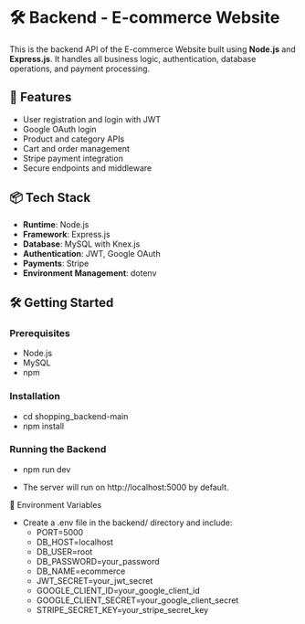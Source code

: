# 🛠️ Backend - E-commerce Website

This is the backend API of the E-commerce Website built using **Node.js** and **Express.js**. It handles all business logic, authentication, database operations, and payment processing.

## 🚀 Features
- User registration and login with JWT
- Google OAuth login
- Product and category APIs
- Cart and order management
- Stripe payment integration
- Secure endpoints and middleware

## 📦 Tech Stack
- **Runtime**: Node.js
- **Framework**: Express.js
- **Database**: MySQL with Knex.js
- **Authentication**: JWT, Google OAuth
- **Payments**: Stripe
- **Environment Management**: dotenv

## 🛠️ Getting Started

### Prerequisites
- Node.js
- MySQL
- npm

### Installation

- cd shopping_backend-main
- npm install


### Running the Backend
- npm run dev

- The server will run on http://localhost:5000 by default.

🔐 Environment Variables
- Create a .env file in the backend/ directory and include:
   - PORT=5000
   - DB_HOST=localhost
   - DB_USER=root
   - DB_PASSWORD=your_password
   - DB_NAME=ecommerce
   - JWT_SECRET=your_jwt_secret
   - GOOGLE_CLIENT_ID=your_google_client_id
   - GOOGLE_CLIENT_SECRET=your_google_client_secret
   - STRIPE_SECRET_KEY=your_stripe_secret_key
